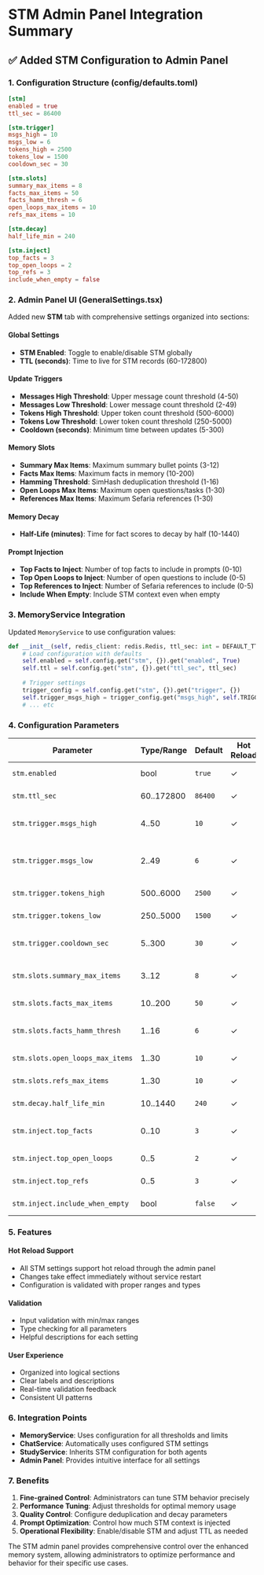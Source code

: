 # STM Admin Panel Integration Summary

## ✅ Added STM Configuration to Admin Panel

### 1. Configuration Structure (config/defaults.toml)

```toml
[stm]
enabled = true
ttl_sec = 86400

[stm.trigger]
msgs_high = 10
msgs_low = 6
tokens_high = 2500
tokens_low = 1500
cooldown_sec = 30

[stm.slots]
summary_max_items = 8
facts_max_items = 50
facts_hamm_thresh = 6
open_loops_max_items = 10
refs_max_items = 10

[stm.decay]
half_life_min = 240

[stm.inject]
top_facts = 3
top_open_loops = 2
top_refs = 3
include_when_empty = false
```

### 2. Admin Panel UI (GeneralSettings.tsx)

Added new **STM** tab with comprehensive settings organized into sections:

#### Global Settings
- **STM Enabled**: Toggle to enable/disable STM globally
- **TTL (seconds)**: Time to live for STM records (60-172800)

#### Update Triggers
- **Messages High Threshold**: Upper message count threshold (4-50)
- **Messages Low Threshold**: Lower message count threshold (2-49)
- **Tokens High Threshold**: Upper token count threshold (500-6000)
- **Tokens Low Threshold**: Lower token count threshold (250-5000)
- **Cooldown (seconds)**: Minimum time between updates (5-300)

#### Memory Slots
- **Summary Max Items**: Maximum summary bullet points (3-12)
- **Facts Max Items**: Maximum facts in memory (10-200)
- **Hamming Threshold**: SimHash deduplication threshold (1-16)
- **Open Loops Max Items**: Maximum open questions/tasks (1-30)
- **References Max Items**: Maximum Sefaria references (1-30)

#### Memory Decay
- **Half-Life (minutes)**: Time for fact scores to decay by half (10-1440)

#### Prompt Injection
- **Top Facts to Inject**: Number of top facts to include in prompts (0-10)
- **Top Open Loops to Inject**: Number of open questions to include (0-5)
- **Top References to Inject**: Number of Sefaria references to include (0-5)
- **Include When Empty**: Include STM context even when empty

### 3. MemoryService Integration

Updated `MemoryService` to use configuration values:

```python
def __init__(self, redis_client: redis.Redis, ttl_sec: int = DEFAULT_TTL_SEC, config: Optional[Dict[str, Any]] = None):
    # Load configuration with defaults
    self.enabled = self.config.get("stm", {}).get("enabled", True)
    self.ttl = self.config.get("stm", {}).get("ttl_sec", ttl_sec)
    
    # Trigger settings
    trigger_config = self.config.get("stm", {}).get("trigger", {})
    self.trigger_msgs_high = trigger_config.get("msgs_high", self.TRIGGER_MSGS_HIGH)
    # ... etc
```

### 4. Configuration Parameters

| Parameter | Type/Range | Default | Hot Reload | Effect |
|-----------|------------|---------|------------|--------|
| `stm.enabled` | bool | `true` | ✓ | Globally enable STM |
| `stm.ttl_sec` | 60..172800 | `86400` | ✓ | STM record TTL (24h) |
| `stm.trigger.msgs_high` | 4..50 | `10` | ✓ | Upper message threshold |
| `stm.trigger.msgs_low` | 2..49 | `6` | ✓ | Lower message threshold (hysteresis) |
| `stm.trigger.tokens_high` | 500..6000 | `2500` | ✓ | Upper token threshold |
| `stm.trigger.tokens_low` | 250..5000 | `1500` | ✓ | Lower token threshold |
| `stm.trigger.cooldown_sec` | 5..300 | `30` | ✓ | Minimum time between updates |
| `stm.slots.summary_max_items` | 3..12 | `8` | ✓ | Maximum summary bullets |
| `stm.slots.facts_max_items` | 10..200 | `50` | ✓ | Facts slot limit |
| `stm.slots.facts_hamm_thresh` | 1..16 | `6` | ✓ | SimHash deduplication threshold |
| `stm.slots.open_loops_max_items` | 1..30 | `10` | ✓ | Open tasks limit |
| `stm.slots.refs_max_items` | 1..30 | `10` | ✓ | References limit |
| `stm.decay.half_life_min` | 10..1440 | `240` | ✓ | Fact score half-life |
| `stm.inject.top_facts` | 0..10 | `3` | ✓ | Facts to inject in prompts |
| `stm.inject.top_open_loops` | 0..5 | `2` | ✓ | Open loops to inject |
| `stm.inject.top_refs` | 0..5 | `3` | ✓ | References to inject |
| `stm.inject.include_when_empty` | bool | `false` | ✓ | Include STM when empty |

### 5. Features

#### Hot Reload Support
- All STM settings support hot reload through the admin panel
- Changes take effect immediately without service restart
- Configuration is validated with proper ranges and types

#### Validation
- Input validation with min/max ranges
- Type checking for all parameters
- Helpful descriptions for each setting

#### User Experience
- Organized into logical sections
- Clear labels and descriptions
- Real-time validation feedback
- Consistent UI patterns

### 6. Integration Points

- **MemoryService**: Uses configuration for all thresholds and limits
- **ChatService**: Automatically uses configured STM settings
- **StudyService**: Inherits STM configuration for both agents
- **Admin Panel**: Provides intuitive interface for all settings

### 7. Benefits

1. **Fine-grained Control**: Administrators can tune STM behavior precisely
2. **Performance Tuning**: Adjust thresholds for optimal memory usage
3. **Quality Control**: Configure deduplication and decay parameters
4. **Prompt Optimization**: Control how much STM context is injected
5. **Operational Flexibility**: Enable/disable STM and adjust TTL as needed

The STM admin panel provides comprehensive control over the enhanced memory system, allowing administrators to optimize performance and behavior for their specific use cases.





















